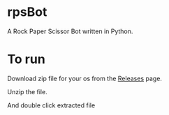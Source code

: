 # rpsBot
A Rock Paper Scissor Bot written in Python.

# To run

Download zip file for your os from the [Releases](https://github.com/kavishdev/rpsBot/releases/latest) page.

Unzip the file.

And double click extracted file